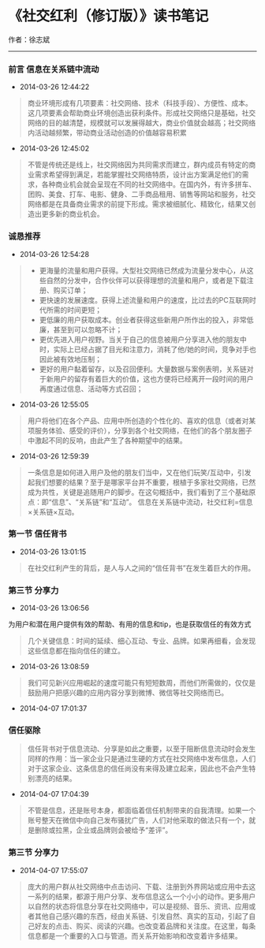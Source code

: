 # 《社交红利（修订版）》读书笔记

作者：徐志斌

***

### 前言 信息在关系链中流动 

* 2014-03-26 12:44:22

> 商业环境形成有几项要素：社交网络、技术（科技手段）、方便性、成本。这几项要素会帮助商业环境创造出获利条件。形成社交网络只是基础，社交网络的目的越清楚，规模就可以发展得越大，商业价值就会越高；社交网络内活动越频繁，带动商业活动创造的价值越容易积累

* 2014-03-26 12:45:02

> 不管是传统还是线上，社交网络因为共同需求而建立，群内成员有特定的商业需求希望得到满足，若能掌握社交网络特质，设计出方案满足他们的需求，各种商业机会就会呈现在不同的社交网络中。在国内外，有许多拼车、团购、美食、打车、电影、健身、二手商品租用、销售等网站和服务，社交网络都是在具备商业需求的前提下形成。需求被细腻化、精致化，结果又创造出更多新的商业机会。

### 诚恳推荐 

* 2014-03-26 12:54:28

> - 更海量的流量和用户获得。大型社交网络已然成为流量分发中心，从这些自然的分发中，合作伙伴可以获得理想的流量和用户，或者是下载注册、购买订单；
> - 更快速的发展速度。获得上述流量和用户的速度，比过去的PC互联网时代所需的时间更短；
> - 更低廉的用户获取成本。创业者获得这些新用户所作出的投入，非常低廉，甚至到可以忽略不计；
> - 更优先进入用户视野。当关于自己的信息被用户分享进入他的朋友中时，实际上已经占据了目光和注意力，消耗了他/她的时间，竞争对手也因此被有效地压制；
> - 更好的用户黏着留存，以及召回便利。大量数据与案例表明，关系链对于新用户的留存有着巨大的价值，这也方便将已经离开一段时间的用户再度通过信息、活动等方式召回；
   
* 2014-03-26 12:55:05

> 用户将他们在各个产品、应用中所创造的个性化的、喜欢的信息（或者对某项服务体验、感受的评价），分享到各个社交网络，在他们的各个朋友圈子中激起不同的反响，由此产生了各种期望中的结果。
   
* 2014-03-26 12:59:39

> 一条信息是如何进入用户及他的朋友们当中，又在他们玩笑/互动中，引发起我们想要的结果？至于是哪家平台并不重要，根植于多家社交网络，已然成为共性，关键是追随用户的脚步。在这句概括中，我们看到了三个基础原点：即“信息”、“关系链”和“互动”。
信息在关系链中流动，社交红利=信息×关系链×互动。

### 第一节 信任背书 

* 2014-03-26 13:01:15

> 在社交红利产生的背后，是人与人之间的“信任背书”在发生着巨大的作用。

### 第三节 分享力 

* 2014-03-26 13:06:56

为用户和潜在用户提供有效的帮助、有用的信息和tip，也是获取信任的有效方式

> 几个关键信息：时间的延续、细心互动、专业、品牌。如果再细看，会发现这些信息都在指向信任的建立。
   
* 2014-03-26 13:08:59

> 我们可见新兴应用崛起的速度可能只有短短数周，而他们所需做的，仅仅是鼓励用户把感兴趣的应用内容分享到微博、微信等社交网络而已。
  
* 2014-04-07 17:01:37

### 信任驱除

> 信任背书对于信息流动、分享是如此之重要，以至于阻断信息流动时会发生同样的作用：当一家企业只是通过生硬的方式在社交网络中发布信息，人们对于这家企业、这条信息的信任尚没有来得及建立起来，因此也不会产生特别漂亮的结果。

* 2014-04-07 17:04:39

> 不管是信息，还是账号本身，都面临着信任机制带来的自我清理。如果一个账号整天在微信中向自己发布骚扰广告，人们对他采取的做法只有一个，就是删除或拉黑，企业或品牌则会被给予“差评”。

### 第三节 分享力 

* 2014-04-07 17:55:07

> 庞大的用户群从社交网络中点击访问、下载、注册到外界网站或应用中去这一系列的结果，都源于用户分享、发布信息这么一个小小的动作。更多用户以自然的状态将信息分享在社交网络中，可以是视频、音乐、资讯、应用或者其他自己感兴趣的东西，经由关系链、引发自然、真实的互动，引起了自己好友的点击、购买、阅读的兴趣。也改变着品牌和关注度。在这里，每条信息都是一个重要的入口与管道。而关系开始影响和改变着许多结果。
